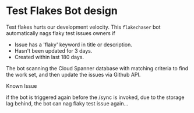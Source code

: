 # Test Flakes Bot design

Test flakes hurts our development velocity. This `flakechaser` bot automatically nags
flaky test issues owners if

- Issue has a 'flaky' keyword in title or description.
- Hasn't been updated for 3 days.
- Created within last 180 days.

The bot scanning the Cloud Spanner database with matching criteria to find the
work set, and then update the issues via Github API.

Known Issue

if the bot is triggered again before the /sync is invoked, due to the
storage lag behind, the bot can nag flaky test issue again...
